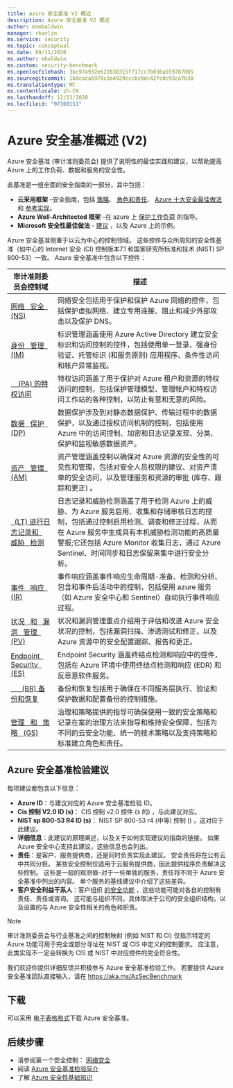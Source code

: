 ```yaml
---
title: Azure 安全基准 V2 概述
description: Azure 安全基准 V2 概述
author: msmbaldwin
manager: rkarlin
ms.service: security
ms.topic: conceptual
ms.date: 09/11/2020
ms.author: mbaldwin
ms.custom: security-benchmark
ms.openlocfilehash: 3bc97a932e622838315f717cc7b036a559787805
ms.sourcegitcommit: 1bdcaca5978c3a4929cccbc8dc42fc0c93ca7b30
ms.translationtype: MT
ms.contentlocale: zh-CN
ms.lasthandoff: 12/13/2020
ms.locfileid: "97369151"
---
```

# <a name="overview-of-the-azure-security-benchmark-v2"></a>Azure 安全基准概述 (V2) 

Azure 安全基准 (审计准则委员会) 提供了说明性的最佳实践和建议，以帮助提高 Azure 上的工作负荷、数据和服务的安全性。

此基准是一组全面的安全指南的一部分，其中包括：

- **云采用框架** –安全指南，包括 [策略](/azure/cloud-adoption-framework/strategy/define-security-strategy)、 [角色和责任](/azure/cloud-adoption-framework/organize/cloud-security)、 [Azure 十大安全最佳做法](/azure/cloud-adoption-framework/get-started/security#step-1-establish-essential-security-practices)和 [参考实现](/azure/cloud-adoption-framework/ready/enterprise-scale/)。
- **Azure Well-Architected 框架** –在 azure 上 [保护工作负荷](/assessments/?mode=pre-assessment&session=local) 的指导。
- **Microsoft 安全性最佳做法** - [建议](/security/compass/microsoft-security-compass-introduction) ，以及 Azure 上的示例。

 Azure 安全基准侧重于以云为中心的控制领域。 这些控件与众所周知的安全性基准（如中心的 Internet 安全 (CI) 控制版本7.1 和国家研究所标准和技术 (NIST) SP 800-53）一致。
Azure 安全基准中包含以下控件：

| 审计准则委员会控制域 | 描述 
|--|--|
| [网络 &nbsp; 安全 &nbsp; (NS) ](security-controls-v2-network-security.md) | 网络安全包括用于保护和保护 Azure 网络的控件，包括保护虚拟网络、建立专用连接、阻止和减少外部攻击以及保护 DNS。 |
| [身份 &nbsp; 管理 &nbsp; (IM) ](security-controls-v2-identity-management.md) | 标识管理涵盖使用 Azure Active Directory 建立安全标识和访问控制的控件，包括使用单一登录、强身份验证、托管标识 (和服务原则) 应用程序、条件性访问和帐户异常监视。 |
| [&nbsp; &nbsp; (PA) 的特权访问](security-controls-v2-privileged-access.md) | 特权访问涵盖了用于保护对 Azure 租户和资源的特权访问的控制，包括保护管理模型、管理帐户和特权访问工作站的各种控制，以防止有意和无意的风险。 |
| [数据 &nbsp; 保护 &nbsp; (DP) ](security-controls-v2-data-protection.md) | 数据保护涉及到对静态数据保护、传输过程中的数据保护，以及通过授权访问机制的控制，包括使用 Azure 中的访问控制、加密和日志记录发现、分类、保护和监视敏感数据资产。 |
| [资产 &nbsp; 管理 &nbsp; (AM) ](security-controls-v2-asset-management.md) | 资产管理涵盖控制以确保对 Azure 资源的安全性的可见性和管理，包括对安全人员权限的建议、对资产清单的安全访问，以及管理服务和资源的审批 (库存、跟踪和更正) 。 |
| [&nbsp; (LT) 进行日志记录和 &nbsp; 威胁 &nbsp; 检测](security-controls-v2-logging-threat-detection.md) | 日志记录和威胁检测涵盖了用于检测 Azure 上的威胁、为 Azure 服务启用、收集和存储审核日志的控制，包括通过控制启用检测、调查和修正过程，从而在 Azure 服务中生成具有本机威胁检测功能的高质量警报;它还包括 Azure Monitor 收集日志，通过 Azure Sentinel、时间同步和日志保留来集中进行安全分析。 |
| [事件 &nbsp; 响应 &nbsp; (IR) ](security-controls-v2-incident-response.md) | 事件响应涵盖事件响应生命周期-准备、检测和分析、包含和事件后活动中的控制，包括使用 azure 服务（如 Azure 安全中心和 Sentinel）自动执行事件响应过程。 |
| [状况 &nbsp; 和 &nbsp; 漏洞 &nbsp; 管理 &nbsp; (PV) ](security-controls-v2-posture-vulnerability-management.md) | 状况和漏洞管理重点介绍用于评估和改进 Azure 安全状况的控制，包括漏洞扫描、渗透测试和修正，以及 Azure 资源中的安全配置跟踪、报告和更正。 |
| [Endpoint &nbsp; Security &nbsp; (ES) ](security-controls-v2-endpoint-security.md) | Endpoint Security 涵盖终结点检测和响应中的控件，包括在 Azure 环境中使用终结点检测和响应 (EDR) 和反恶意软件服务。 |
| [&nbsp; &nbsp; &nbsp; (BR) 备份和恢复](security-controls-v2-backup-recovery.md) | 备份和恢复包括用于确保在不同服务层执行、验证和保护数据和配置备份的控制措施。 |
| [管理 &nbsp; 和 &nbsp; 策略 &nbsp; (GS) ](security-controls-v2-governance-strategy.md) | 治理和策略提供的指导可确保使用一致的安全策略和记录在案的治理方法来指导和维持安全保障，包括为不同的云安全功能、统一的技术策略以及支持策略和标准建立角色和责任。 |

## <a name="azure-security-benchmark-recommendations"></a>Azure 安全基准检验建议

每项建议都包含以下信息：

- **Azure ID**：与建议对应的 Azure 安全基准检验 ID。
- **Cis 控制 V2.0 ID (s)**： CIS 控制 v2.0 控件 (s 的) ，与此建议对应。
- **NIST sp 800-53 R4 ID (s)**： NIST SP 800-53 r4 (中等) 控制 () ，这对应于此建议。
- **详细信息**：此建议的原理阐述，以及关于如何实现建议的指南的链接。 如果 Azure 安全中心支持此建议，这些信息也会列出。
- **责任**：是客户、服务提供商，还是同时负责实现此建议。 安全责任将在公有云中共同分担。 某些安全控制仅适用于云服务提供商，因此提供程序负责解决这些控制。 这些是一般的观测值–对于一些单独的服务，责任将不同于 Azure 安全基准中列出的内容。 单个服务的基线建议中介绍了这些差异。
- **客户安全利益干系人**：客户组织 [的安全功能](/azure/cloud-adoption-framework/organize/cloud-security#security-functions) ，这些功能可能对各自的控制有责任、责任或咨询。 这可能与组织不同，具体取决于公司的安全组织结构，以及设置的与 Azure 安全性相关的角色和职责。

> [!NOTE]
> 审计准则委员会与行业基准之间的控制映射 (例如 NIST 和 CI) 仅指示特定的 Azure 功能可用于完全或部分寻址在 NIST 或 CIS 中定义的控制要求。 应注意，此类实现不一定会转换为 CIS 或 NIST 中对应控件的完全符合性。

我们欢迎你提供详细反馈并积极参与 Azure 安全基准检验工作。 若要提供 Azure 安全基准团队直接输入，请在 https://aka.ms/AzSecBenchmark

## <a name="download"></a>下载

可以采用 [电子表格格式](https://github.com/MicrosoftDocs/SecurityBenchmarks/tree/master/Azure%20Security%20Benchmark)下载 Azure 安全基准。

## <a name="next-steps"></a>后续步骤 
- 请参阅第一个安全控制： [网络安全](security-control-network-security.md)
- 阅读 [Azure 安全基准检验简介](introduction.md)
- 了解 [Azure 安全性基础知识](../fundamentals/index.yml)